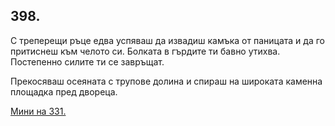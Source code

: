 ## 398.

С треперещи ръце едва успяваш да извадиш камъка от паницата и
да го притиснеш към челото си. Болката в гърдите ти бавно утихва.
Постепенно силите ти се завръщат.

Прекосяваш осеяната с трупове долина и спираш на широката
каменна площадка пред двореца.

[Мини на 331.](./331)
